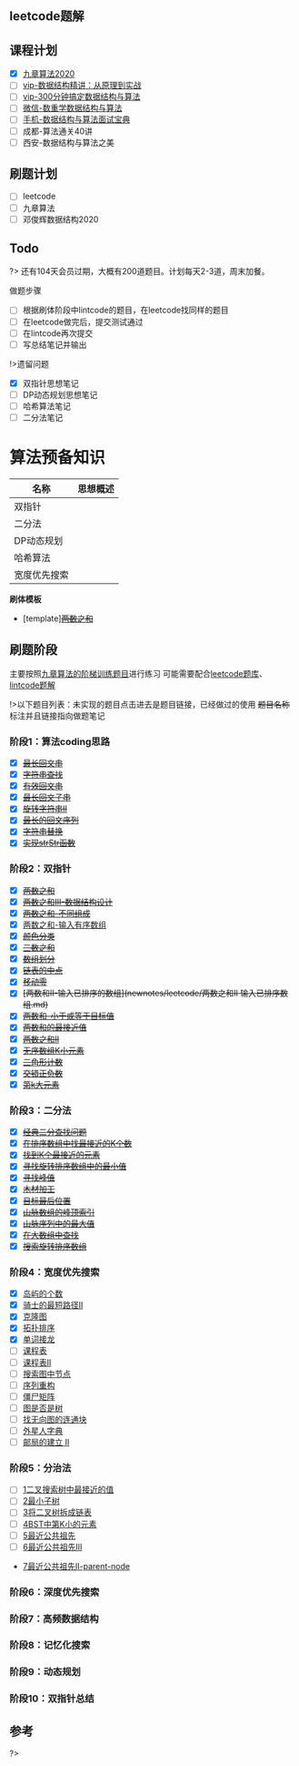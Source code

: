 ## leetcode题解

## 课程计划

- [x] [九章算法2020]()
- [ ] [vip-数据结构精讲：从原理到实战](https://kaiwu.lagou.com/course/courseInfo.htm?courseId=20#/detail/pc?id=513)
- [ ] [vip-300分钟搞定数据结构与算法](https://kaiwu.lagou.com/course/courseInfo.htm?courseId=3#/detail/pc?id=34)
- [ ] [微信-数重学数据结构与算法](https://kaiwu.lagou.com/course/courseInfo.htm?courseId=185&sid=20-h5Url-0&buyFrom=2&pageId=1pz4#/content)
- [ ] [手机-数据结构与算法面试宝典](https://kaiwu.lagou.com/course/courseInfo.htm?courseId=685&sid=20-h5Url-0&buyFrom=2&pageId=1pz4#/)
- [ ] 成都-算法通关40讲
- [ ] 西安-数据结构与算法之美

## 刷题计划

- [ ] leetcode
- [ ] 九章算法
- [ ] 邓俊辉数据结构2020

## Todo

?> 还有104天会员过期，大概有200道题目。计划每天2-3道，周末加餐。

做题步骤

- [ ] 根据刷体阶段中lintcode的题目，在leetcode找同样的题目
- [ ] 在leetcode做完后，提交测试通过
- [ ] 在lintcode再次提交
- [ ] 写总结笔记并输出

!>遗留问题

- [X] 双指针思想笔记
- [ ] DP动态规划思想笔记
- [ ] 哈希算法笔记
- [ ] 二分法笔记

# 算法预备知识

| 名称         | 思想概述 |
| ------------ | -------- |
| 双指针       |          |
| 二分法       |          |
| DP动态规划   |          |
| 哈希算法     |          |
| 宽度优先搜索 |          |

**刷体模板**

- [template][~~两数之和~~](newnotes/leetcode/twoSum.md)

## **刷题阶段**

主要按照[九章算法的阶梯训练题目](https://www.lintcode.com/ladder/161/)进行练习
可能需要配合[leetcode题库](https://leetcode-cn.com/problemset/all/?search=%E5%AD%97%E7%AC%A6%E4%B8%B2%E6%9F%A5%E6%89%BE)、[lintcode题解](https://www.jiuzhang.com/problem)

!>以下题目列表：未实现的题目点击进去是题目链接，已经做过的使用 ~~题目名称~~ 标注并且链接指向做题笔记

### 阶段1：算法coding思路

- [X] ~~[最长回文串](newnotes/leetcode/最长回文串.md)~~
- [X] ~~[字符串查找](newnotes/leetcode/字符串查找.md)~~
- [X] ~~[有效回文串](newnotes/leetcode/验证回文串.md)~~
- [X] ~~[最长回文子串](newnotes/leetcode/最长回文子串.md)~~
- [X] ~~[旋转字符串II](newnotes/leetcode/旋转字符串II.md)~~
- [X] ~~[最长的回文序列](newnotes/leetcode/最长回文子序列.md)~~
- [X] ~~[字符串替换](newnotes/leetcode/字符串替换.md)~~
- [X] ~~[实现strStr函数](newnotes/leetcode/实现strStr函数.md)~~

### 阶段2：双指针

- [X] ~~[两数之和](newnotes/leetcode/两数之和.md)~~
- [X] ~~[两数之和III-数据结构设计](newnotes/leetcode/两数之和III-数据结构设计.md)~~
- [X] ~~[两数之和-不同组成](newnotes/leetcode/两数之和-不同组成.md)~~
- [X] [两数之和-输入有序数组](https://leetcode-cn.com/problems/two-sum-ii-input-array-is-sorted/)
- [X] ~~[颜色分类](newnotes/leetcode/颜色分类.md)~~
- [X] ~~[三数之和](newnotes/leetcode/三数之和.md)~~
- [X] ~~[数组划分](newnotes/leetcode/数组划分.md)~~
- [X] ~~[链表的中点](newnotes/leetcode/链表的中间节点.md)~~
- [X] ~~[移动零](newnotes/leetcode/移动零.md)~~
- [X] ~~[两数和II-输入已排序的数组](newnotes/leetcode/两数之和II 输入已排序数组.md)~~
- [X] ~~[两数和-小于或等于目标值](newnotes/leetcode/两数和-小于或等于目标值.md)~~
- [X] ~~[两数和的最接近值](newnotes/leetcode/两数和的最接近值.md)~~
- [X] ~~[两数之和II](newnotes/leetcode/两数之和II.md)~~
- [X] ~~[无序数组K小元素](newnotes/leetcode/无序数组K小元素.md)~~
- [X] ~~[三角形计数](newnotes/leetcode/三角形计数.md)~~
- [X] ~~[交错正负数](newnotes/leetcode/交错正负数.md)~~
- [X] ~~[第k大元素](newnotes/leetcode/第k大元素.md)~~

### 阶段3：二分法

- [X] ~~[经典二分查找问题](newnotes/leetcode/经典二分查找.md)~~
- [X] ~~[在排序数组中找最接近的K个数](newnotes/leetcode/在排序数组中找最接近的K个数.md)~~
- [X] ~~[找到K个最接近的元素](newnotes/leetcode/找到K个最接近的元素.md)~~
- [X] ~~[寻找旋转排序数组中的最小值](newnotes/leetcode/寻找旋转排序数组中的最小值.md)~~
- [X] ~~[寻找峰值](newnotes/leetcode/寻找山峰.md)~~
- [X] ~~[木材加工](newnotes/leetcode/木材加工.md)~~
- [X] ~~[目标最后位置](newnotes/leetcode/经典二分查找.md)~~
- [X] ~~[山脉数组的峰顶索引](newnotes/leetcode/山脉数组的峰顶索引.md)~~
- [X] ~~[山脉序列中的最大值](newnotes/leetcode/山脉序列的最大值.md)~~
- [X] ~~[在大数组中查找](newnotes/leetcode/在大数中查找.md)~~
- [X] ~~[搜索旋转排序数组](newnotes/leetcode/搜索旋转排序数组.md)~~

### 阶段4：宽度优先搜索

- [X] [岛屿的个数](newnotes/leetcode/岛屿的个数.md)
- [X] [骑士的最短路径II](newnotes/leetcode/骑士的最短路径II.md)
- [X] [克隆图](newnotes/leetcode/克隆图.md)
- [X] [拓扑排序](newnotes/leetcode/拓扑排序.md)
- [X] [单词接龙](newnotes/leetcode/单词接龙.md)
- [ ] [课程表](https://www.lintcode.com/problem/615/?_from=ladder&fromId=161)
- [ ] [课程表II](https://www.lintcode.com/problem/616/?_from=ladder&fromId=161)
- [ ] [搜索图中节点](https://www.lintcode.com/problem/618/?_from=ladder&fromId=161)
- [ ] [序列重构](https://www.lintcode.com/problem/605/?_from=ladder&fromId=161)
- [ ] [僵尸矩阵](https://www.lintcode.com/problem/598/?_from=ladder&fromId=161)
- [ ] [图是否是树](https://www.lintcode.com/problem/178/?_from=ladder&fromId=161)
- [ ] [找无向图的连通块](https://www.lintcode.com/problem/431/?_from=ladder&fromId=161)
- [ ] [外星人字典](https://www.lintcode.com/problem/892/?_from=ladder&fromId=161)
- [ ] [邮局的建立 II](https://www.lintcode.com/problem/573/?_from=ladder&fromId=161)

### 阶段5：分治法
- [ ] [1二叉搜索树中最接近的值](newnotes/leetcode/二叉搜索树中最接近的值.md)
- [ ] [2最小子树](newnotes/leetcode/最小子树.md)
- [ ] [3将二叉树拆成链表](newnotes/leetcode/将二叉树拆成链表.md)
- [ ] [4BST中第K小的元素](newnotes/leetcode/BST中第K小的元素.md)
- [ ] [5最近公共祖先](newnotes/leetcode/最近公共祖先.md)
- [ ] [6最近公共祖先III](newnotes/leetcode/最近公共祖先III.md)
- [7最近公共祖先II-parent-node](newnotes/leetcode/最近公共祖先II-parent-node.md)
### 阶段6：深度优先搜索

### 阶段7：高频数据结构

### 阶段8：记忆化搜索

### 阶段9：动态规划

### 阶段10：双指针总结

## 参考

?>

[^1]: 九章2020算法班 `<br>`

[^2]: 剑指Offer `<br>`

[^3]: 拉钩算法班 `<br>`

[^4]: 邓俊辉数据结构2020 `<br>`

[^5]: [labuladong 86kstar](https://github.com/labuladong/fucking-algorithm) `<br>`

[^6]: [leetcode-master 4.9kstar](https://github.com/youngyangyang04/leetcode-master)`<br>`

[^7]: [leetcode 40kstar](https://github.com/azl397985856/leetcode)`<br>`

[^8]: [LeetCodeAnimation 63kstar](https://github.com/MisterBooo/LeetCodeAnimation)`<br>`

[^9]: [5分钟学算法](https://www.cxyxiaowu.com/)`<br>`

[^10]: [LeetCode-Go 16.3kstar](https://github.com/halfrost/LeetCode-Go)
